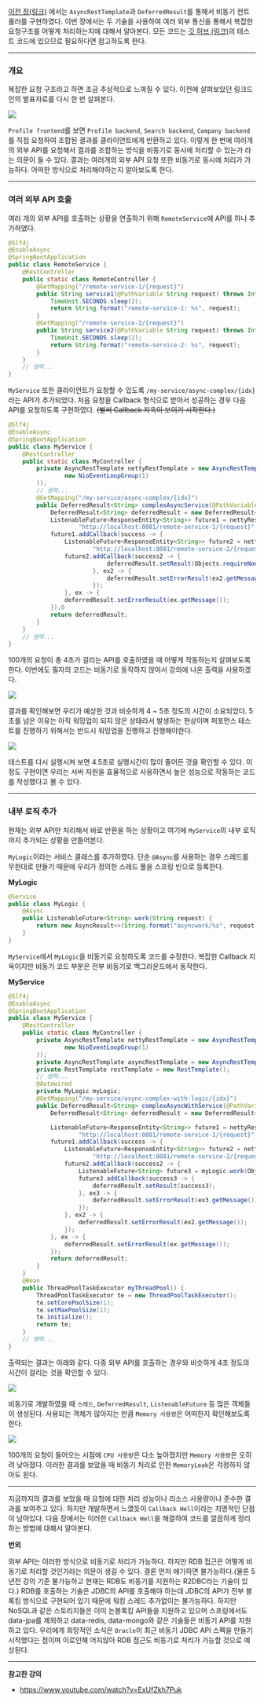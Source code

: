 [이전 장(링크)](https://imprint.tistory.com/240) 에서는 `AsyncRestTemplate`과 `DeferredResult`를 통해서 비동기 컨트롤러를 구현하였다.
이번 장에서는 두 기술을 사용하여 여러 외부 통신을 통해서 복잡한 요청구조를 어떻게 처리하는지에 대해서 알아본다.
모든 코드는 [깃 허브 (링크)](https://github.com/roy-zz/webflux)의 테스트 코드에 있으므로 필요하다면 참고하도록 한다.

---

### 개요

복잡한 요청 구조라고 하면 조금 추상적으로 느껴질 수 있다. 이전에 살펴보았던 링크드인의 발표자료를 다시 한 번 살펴본다.

![](complexrequest_image/service-oriented-architecture.png)

`Profile frontend`를 보면 `Profile backend`, `Search backend`, `Company backend`를 직접 요청하여 조합된 결과를 클라이언트에게 반환하고 있다.
이렇게 한 번에 여러개의 외부 API를 요청해서 결과를 조합하는 방식을 비동기로 동시에 처리할 수 있는가 라는 의문이 들 수 있다.
결과는 여러개의 외부 API 요청 또한 비동기로 동시에 처리가 가능하다. 어떠한 방식으로 처리해야하는지 알아보도록 한다.

---

### 여러 외부 API 호출

여러 개의 외부 API를 호출하는 상황을 연출하기 위해 `RemoteService`에 API를 하나 추가하였다.

```java
@Slf4j
@EnableAsync
@SpringBootApplication
public class RemoteService {
    @RestController
    public static class RemoteController {
        @GetMapping("/remote-service-1/{request}")
        public String service1(@PathVariable String request) throws InterruptedException {
            TimeUnit.SECONDS.sleep(2);
            return String.format("remote-service-1: %s", request);
        }
        @GetMapping("/remote-service-2/{request}")
        public String service2(@PathVariable String request) throws InterruptedException {
            TimeUnit.SECONDS.sleep(2);
            return String.format("remote-service-2: %s", request);
        }
    }
    // 생략...
}
```

`MyService` 또한 클라이언트가 요청할 수 있도록 `/my-service/async-complex/{idx}`라는 API가 추가되었다.
처음 요청을 Callback 형식으로 받아서 성공하는 경우 다음 API를 요청하도록 구현하였다. ~~(벌써 Callback 지옥이 보이기 시작한다.)~~

```java
@Slf4j
@EnableAsync
@SpringBootApplication
public class MyService {
    @RestController
    public static class MyController {
        private AsyncRestTemplate nettyRestTemplate = new AsyncRestTemplate(new Netty4ClientHttpRequestFactory(
                new NioEventLoopGroup(1)
        ));
        // 생략... 
        @GetMapping("/my-service/async-complex/{idx}")
        public DeferredResult<String> complexAsyncService(@PathVariable String idx) {
            DeferredResult<String> deferredResult = new DeferredResult<>();
            ListenableFuture<ResponseEntity<String>> future1 = nettyRestTemplate.getForEntity(
                    "http://localhost:8081/remote-service-1/{request}", String.class, idx);
            future1.addCallback(success -> {
                ListenableFuture<ResponseEntity<String>> future2 = nettyRestTemplate.getForEntity(
                        "http://localhost:8081/remote-service-2/{request}", String.class, Objects.requireNonNull(success).getBody());
                future2.addCallback(success2 -> {
                            deferredResult.setResult(Objects.requireNonNull(success2).getBody());
                        }, ex2 -> {
                            deferredResult.setErrorResult(ex2.getMessage());
                        });
                }, ex -> {
                deferredResult.setErrorResult(ex.getMessage());
            });0
            return deferredResult;
        }
    }
    // 생략... 
}
```

100개의 요청이 총 4초가 걸리는 API를 호출하였을 때 어떻게 작동하는지 살펴보도록 한다.
이번에도 필자의 코드는 비동기로 동작하지 않아서 강의에 나온 출력을 사용하겠다.

![](complexrequest_image/complex-async-request-result.png)

결과를 확인해보면 우리가 예상한 것과 비슷하게 4 ~ 5초 정도의 시간이 소요되었다.
5초를 넘은 이유는 아직 워밍업이 되지 않은 상태라서 발생하는 현상이며 퍼포먼스 테스트를 진행하기 위해서는 반드시 워밍업을 진행하고 진행해야한다.

![](complexrequest_image/complex-async-request-result-2.png)

테스트를 다시 실행시켜 보면 4.5초로 실행시간이 많이 줄어든 것을 확인할 수 있다.
이 정도 구현이면 우리는 서버 자원을 효율적으로 사용하면서 높은 성능으로 작동하는 코드를 작성했다고 볼 수 있다.

---

### 내부 로직 추가

현재는 외부 API만 처리해서 바로 반환을 하는 상황이고 여기에 `MyService`의 내부 로직까지 추가되는 상황을 만들어본다.

`MyLogic`이라는 서비스 클래스를 추가하였다.
단순 `@Async`를 사용하는 경우 스레드를 무한대로 만들기 때문에 우리가 정의한 스레드 풀을 스프링 빈으로 등록한다.

**MyLogic**
```java
@Service
public class MyLogic {
    @Async
    public ListenableFuture<String> work(String request) {
        return new AsyncResult<>(String.format("asyncwork/%s", request));
    }
}
```

`MyService`에서 `MyLogic`을 비동기로 요청하도록 코드를 수정한다.
복잡한 Callback 지옥이지만 비동기 코드 부분은 전부 비동기로 백그라운드에서 동작한다.

**MyService**
```java
@Slf4j
@EnableAsync
@SpringBootApplication
public class MyService {
    @RestController
    public static class MyController {
        private AsyncRestTemplate nettyRestTemplate = new AsyncRestTemplate(new Netty4ClientHttpRequestFactory(
                new NioEventLoopGroup(1)
        ));
        private AsyncRestTemplate asyncRestTemplate = new AsyncRestTemplate();
        private RestTemplate restTemplate = new RestTemplate();
        // 생략...
        @Autowired
        private MyLogic myLogic;
        @GetMapping("/my-service/async-complex-with-logic/{idx}")
        public DeferredResult<String> complexAsyncWithService(@PathVariable String idx) {
            DeferredResult<String> deferredResult = new DeferredResult<>();

            ListenableFuture<ResponseEntity<String>> future1 = nettyRestTemplate.getForEntity(
                    "http://localhost:8081/remote-service-1/{request}", String.class, idx);
            future1.addCallback(success -> {
                ListenableFuture<ResponseEntity<String>> future2 = nettyRestTemplate.getForEntity(
                        "http://localhost:8081/remote-service-2/{request}", String.class, Objects.requireNonNull(success).getBody());
                future2.addCallback(success2 -> {
                    ListenableFuture<String> future3 = myLogic.work(Objects.requireNonNull(success2).getBody());
                    future3.addCallback(success3 -> {
                        deferredResult.setResult(success3);
                    }, ex3 -> {
                        deferredResult.setErrorResult(ex3.getMessage());
                    });
                }, ex2 -> {
                    deferredResult.setErrorResult(ex2.getMessage());
                });
            }, ex -> {
                deferredResult.setErrorResult(ex.getMessage());
            });
            return deferredResult;
        }
    }
    @Bean
    public ThreadPoolTaskExecutor myThreadPool() {
        ThreadPoolTaskExecutor te = new ThreadPoolTaskExecutor();
        te.setCorePoolSize(1);
        te.setMaxPoolSize(1);
        te.initialize();
        return te;
    }
    // 생략...
}
```

출력되는 결과는 아래와 같다. 다중 외부 API를 호출하는 경우와 비슷하게 4초 정도의 시간이 걸리는 것을 확인할 수 있다.

![](complexrequest_image/complex-api-with-inner-logic.png)

비동기로 개발하였을 때 `스레드`, `DeferredResult`, `ListenableFuture` 등 많은 객체들이 생성된다.
사용되는 객체가 많아지는 만큼 `Memory 사용량`은 어떠한지 확인해보도록 한다.

![](complexrequest_image/resource-usage.png)

100개의 요청이 들어오는 시점에 `CPU 사용량`은 다소 높아졌지만 `Memory 사용량`은 오히려 낮아졌다.
이러한 결과를 보았을 때 비동기 처리로 인한 `MemoryLeak`은 걱정하지 않아도 된다.

---

지금까지의 결과를 보았을 때 요청에 대한 처리 성능이나 리소스 사용량이나 준수한 결과를 보여주고 있다.
하지만 개발하면서 느꼈듯이 `Callback Hell`이라는 치명적인 단점이 남아있다.
다음 장에서는 이러한 `Callback Hell`을 해결하여 코드를 깔끔하게 정리하는 방법에 대해서 알아본다.

**번외**

외부 API는 이러한 방식으로 비동기로 처리가 가능하다. 하지만 RDB 접근은 어떻게 비동기로 처리할 것인가라는 의문이 생길 수 있다.
결론 먼저 얘기하면 불가능하다.(물론 5년전 강의 기준 불가능하고 현재는 RDB도 비동기를 지원하는 R2DBC라는 기술이 있다.)
RDB를 호출하는 기술은 JDBC의 API를 호출해야 하는데 JDBC의 API가 전부 블록킹 방식으로 구현되어 있기 때문에 워킹 스레드 추가없이는 불가능하다.
하지만 NoSQL과 같은 스토리지들은 이미 논블록킹 API들을 지원하고 있으며 스프링에서도 data-jpa를 제외하고 data-redis, data-mongo와 같은 기술들은 비동기 API를 지원하고 있다.
우리에게 희망적인 소식은 `Oracle`이 최근 비동기 JDBC API 스펙을 만들기 시작했다는 점이며 이로인해 머지않아 RDB 접근도 비동기로 처리가 가능할 것으로 예상된다.

---

**참고한 강의**

- https://www.youtube.com/watch?v=ExUfZkh7Puk